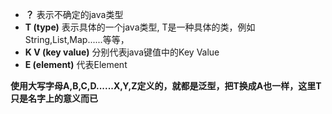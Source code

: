 - **？** 表示不确定的java类型
- **T (type)** 表示具体的一个java类型, T是一种具体的类，例如String,List,Map......等等，
- **K V (key value)** 分别代表java键值中的Key Value
- **E (element)** 代表Element



**使用大写字母A,B,C,D......X,Y,Z定义的，就都是泛型，把T换成A也一样，这里T只是名字上的意义而已**



